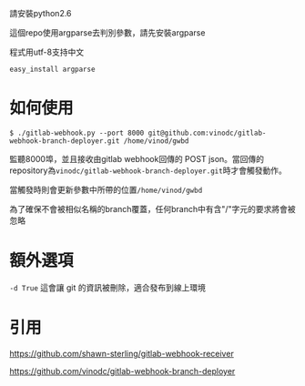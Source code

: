 請安裝python2.6

這個repo使用argparse去判別參數，請先安裝argparse

程式用utf-8支持中文
```
easy_install argparse
```
# 如何使用
```
$ ./gitlab-webhook.py --port 8000 git@github.com:vinodc/gitlab-webhook-branch-deployer.git /home/vinod/gwbd
```
監聽8000埠，並且接收由gitlab webhook回傳的 POST json。當回傳的repository為```vinodc/gitlab-webhook-branch-deployer.git```時才會觸發動作。

當觸發時則會更新參數中所帶的位置```/home/vinod/gwbd```

為了確保不會被相似名稱的branch覆蓋，任何branch中有含"/"字元的要求將會被忽略

# 額外選項
```-d True```
這會讓 git 的資訊被刪除，適合發布到線上環境

# 引用
https://github.com/shawn-sterling/gitlab-webhook-receiver

https://github.com/vinodc/gitlab-webhook-branch-deployer

